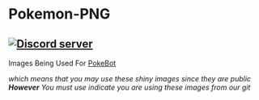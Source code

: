 # Pokemon-PNG
<a href="https://discord.gg/3Chh8gu"><img src="https://discordapp.com/api/guilds/334745231163654145/embed.png" alt="Discord server" /></a>
---------------
Images Being Used For <a href="https://github.com/Wonder-Toast/pokebot">PokeBot</a>

*which means that you may use these shiny images since they are public <strong>However</strong> You must use indicate you are using these images from our git*
